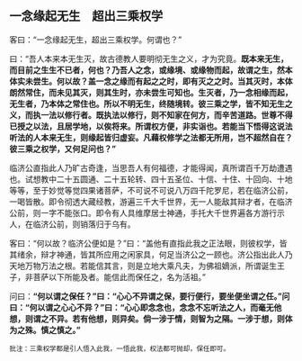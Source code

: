 ## 一念缘起无生　超出三乘权学

客曰：“一念缘起无生，超出三乘权学。何谓也？”

曰：“吾人本来本无生灭，故古德教人要明彻无生之义，才为究竟。__既本来无生，而目前之生生不已者，何也？乃吾人之念，或缘境、或缘物而起，故谓之生，然本体实未尝生。何以故？盖一念之缘而有起之之时，即有灭之之时。当其灭时，本体朗然常住，而未见其灭，则其生时，亦未尝生可知也。生灭者，乃一念相缘而起，无生者，乃本体之常住也。所以不明无生，终随境转。彼三乘之学，皆不知无生之义，而执一法以修行者。既执法以修行，则不知家在何方，而辛苦道路。世尊不得已授之以法，且居学地，以俟将来。所谓权方便，非实诣也。若能当下悟得这说法听法的人本来无生，则缘起皆归虚妄。凡藉权修学之法都无所用，岂不超然自在？彼三乘之权学，又何足问也？”__

 临济公直指此人乃旷古奇逢，当思吾人有何福德，才能得闻，真所谓百千万劫遭遇也。试想教中二十五圆通、二十五轮转、四十五圣位、十信、十住、十回向、十地等等，至于妙觉等觉四果诸菩萨，不可说不可说八万四千陀罗尼，若在临济公前，一喝皆散。即令彻透大藏经教，游遍三千大千世界，无一人能敌其辩才者，在临济公前，则一字不能张口。即令有人具维摩居士神通，手托大千世界遍各方游行示人，在临济公前，则销落归于乌有。

客曰：“何以故？临济公便如是？”曰：“盖他有直指此我之正法眼，则彼权学，皆其绪余，辩才神通，皆其所应用之闲家具，何足当济公之一顾也。济公指出此人乃天地万物万法之根。若能信其言，则是立地大乘凡夫，为佛祖嫡派，所谓诞生王子，非菩萨以下所能及者。能信此而保任之，名为活祖。”

问曰：__“何以谓之保任？”曰：“心心不异谓之保，要行便行，要坐便坐谓之任。”问曰：“何以谓之心心不异？”曰：“心心即念念也，念念不忘听法之人，而毫无他想，则谓之不异。若有他想，则异矣。倘一涉于情，则智为之隔。一涉于想，则体为之殊。慎之慎之。”__ 

```xu
批注：三乘权学都是引人悟入此我，一悟此我，权法都可抛却，保任即可。
```
